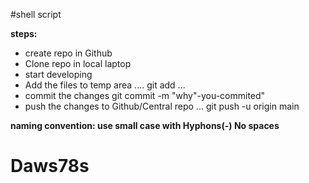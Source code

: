 #shell script

**steps:**
* create repo in Github
* Clone repo in local laptop
* start developing
* Add the files to temp area
....
git add <file-name>
...
* commit the changes
git commit -m "why"-you-commited"
* push the changes to Github/Central repo
...
git push -u origin main

**naming convention: use small case with Hyphons(-) No spaces**
# Daws78s

